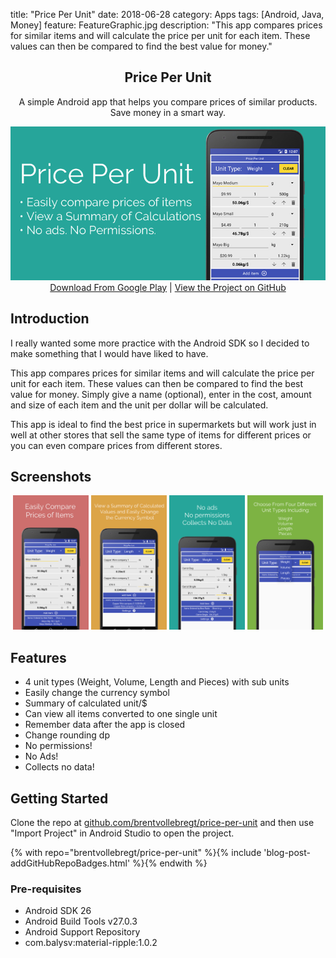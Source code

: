 title: "Price Per Unit"
date: 2018-06-28
category: Apps
tags: [Android, Java, Money]
feature: FeatureGraphic.jpg
description: "This app compares prices for similar items and will calculate the price per unit for each item. These values can then be compared to find the best value for money."

<h2 align="center">Price Per Unit</h2>
<p align="center">A simple Android app that helps you compare prices of similar products. Save money in a smart way.</p>

<div align="center">
    <img src="/post-assets/price-per-unit/FeatureGraphic.jpg" alt="Header Image">
</div>

<div style="text-align: center"><a href="https://play.google.com/store/apps/details?id=net.nitratine.priceperunit">Download From Google Play</a> | <a href="https://github.com/brentvollebregt/price-per-unit">View the Project on GitHub</a>
</div>

## Introduction
I really wanted some more practice with the Android SDK so I decided to make something that I would have liked to have.

This app compares prices for similar items and will calculate the price per unit for each item. These values can then be compared to find the best value for money. Simply give a name (optional), enter in the cost, amount and size of each item and the unit per dollar will be calculated.

This app is ideal to find the best price in supermarkets but will work just in well at other stores that sell the same type of items for different prices or you can even compare prices from different stores.

## Screenshots

<div style="text-align: center" class="mb-3">
    <img style="width: 24%; display: inline;" src="/post-assets/price-per-unit/Gallery1.jpg" alt="Gallery Item 1">
	<img style="width: 24%; display: inline;" src="/post-assets/price-per-unit/Gallery2.jpg" alt="Gallery Item 2">
	<img style="width: 24%; display: inline;" src="/post-assets/price-per-unit/Gallery3.jpg" alt="Gallery Item 3">
	<img style="width: 24%; display: inline;" src="/post-assets/price-per-unit/Gallery4.jpg" alt="Gallery Item 4">
</div>

## Features
- 4 unit types (Weight, Volume, Length and Pieces) with sub units
- Easily change the currency symbol
- Summary of calculated unit/$
- Can view all items converted to one single unit
- Remember data after the app is closed
- Change rounding dp
- No permissions!
- No Ads!
- Collects no data!

## Getting Started
Clone the repo at [github.com/brentvollebregt/price-per-unit](https://github.com/brentvollebregt/price-per-unit) and then use "Import Project" in Android Studio to open the project.

{% with repo="brentvollebregt/price-per-unit" %}{% include 'blog-post-addGitHubRepoBadges.html' %}{% endwith %}

### Pre-requisites
- Android SDK 26
- Android Build Tools v27.0.3
- Android Support Repository
- com.balysv:material-ripple:1.0.2